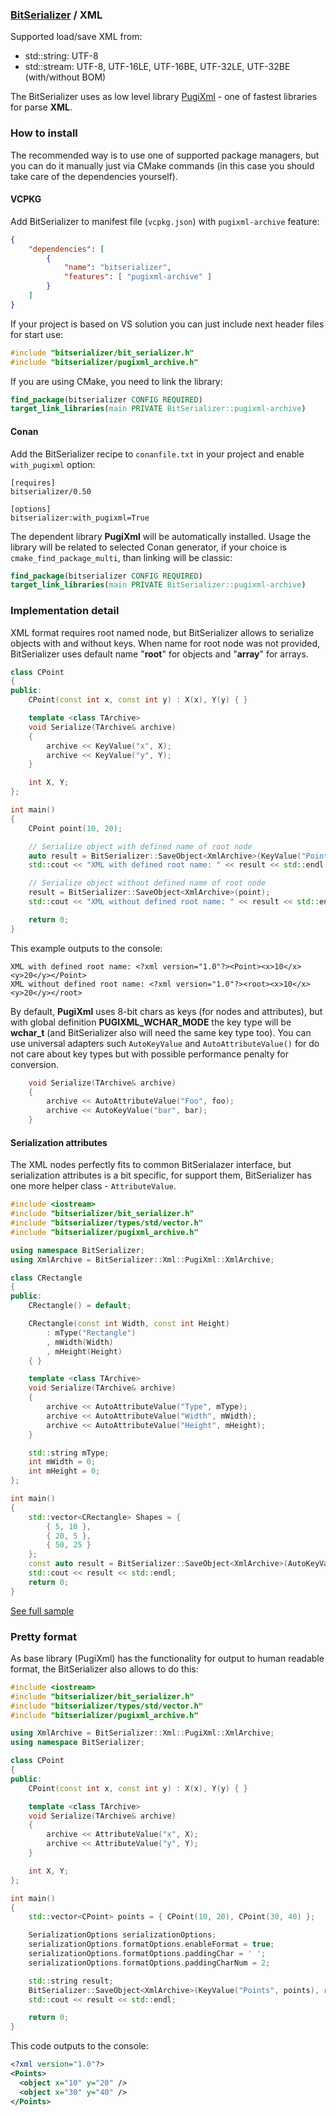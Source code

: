 ### [BitSerializer](../README.md) / XML

Supported load/save XML from:

- std::string: UTF-8
- std::stream: UTF-8, UTF-16LE, UTF-16BE, UTF-32LE, UTF-32BE (with/without BOM)

The BitSerializer uses as low level library [PugiXml](https://github.com/zeux/pugixml) - one of fastest libraries for parse **XML**.

### How to install
The recommended way is to use one of supported package managers, but you can do it manually just via CMake commands (in this case you should take care of the dependencies yourself).
#### VCPKG
Add BitSerializer to manifest file (`vcpkg.json`) with `pugixml-archive` feature:
```json
{
    "dependencies": [
        {
            "name": "bitserializer",
            "features": [ "pugixml-archive" ]
        }
    ]
}
```
If your project is based on VS solution you can just include next header files for start use:
```cpp
#include "bitserializer/bit_serializer.h"
#include "bitserializer/pugixml_archive.h"
```
If you are using CMake, you need to link the library:
```cmake
find_package(bitserializer CONFIG REQUIRED)
target_link_libraries(main PRIVATE BitSerializer::pugixml-archive)
```
#### Conan
Add the BitSerializer recipe to `conanfile.txt` in your project and enable `with_pugixml` option:
```
[requires]
bitserializer/0.50

[options]
bitserializer:with_pugixml=True
```
The dependent library **PugiXml** will be automatically installed.
Usage the library will be related to selected Conan generator, if your choice is `cmake_find_package_multi`, than linking will be classic:
```cmake
find_package(bitserializer CONFIG REQUIRED)
target_link_libraries(main PRIVATE BitSerializer::pugixml-archive)
```

### Implementation detail
XML format requires root named node, but BitSerializer allows to serialize objects with and without keys.
When name for root node was not provided, BitSerializer uses default name "**root**" for objects and "**array**" for arrays.
```cpp
class CPoint
{
public:
	CPoint(const int x, const int y) : X(x), Y(y) { }

	template <class TArchive>
	void Serialize(TArchive& archive)
	{
		archive << KeyValue("x", X);
		archive << KeyValue("y", Y);
	}

	int X, Y;
};

int main()
{
	CPoint point(10, 20);

	// Serialize object with defined name of root node
	auto result = BitSerializer::SaveObject<XmlArchive>(KeyValue("Point", point));
	std::cout << "XML with defined root name: " << result << std::endl;

	// Serialize object without defined name of root node
	result = BitSerializer::SaveObject<XmlArchive>(point);
	std::cout << "XML without defined root name: " << result << std::endl;

	return 0;
}
```
This example outputs to the console:
```
XML with defined root name: <?xml version="1.0"?><Point><x>10</x><y>20</y></Point>
XML without defined root name: <?xml version="1.0"?><root><x>10</x><y>20</y></root>
```

By default, **PugiXml** uses 8-bit chars as keys (for nodes and attributes), but with global definition **PUGIXML_WCHAR_MODE** the key type will be **wchar_t** (and BitSerializer also will need the same key type too). You can use universal adapters such `AutoKeyValue` and `AutoAttributeValue()` for do not care about key types but with possible performance penalty for conversion.
```cpp
	void Serialize(TArchive& archive)
	{
		archive << AutoAttributeValue("Foo", foo);
		archive << AutoKeyValue("bar", bar);
	}
```

#### Serialization attributes
The XML nodes perfectly fits to common BitSerialazer interface, but serialization attributes is a bit specific, for support them, BitSerializer has one more helper class - `AttributeValue`.
```cpp
#include <iostream>
#include "bitserializer/bit_serializer.h"
#include "bitserializer/types/std/vector.h"
#include "bitserializer/pugixml_archive.h"

using namespace BitSerializer;
using XmlArchive = BitSerializer::Xml::PugiXml::XmlArchive;

class CRectangle
{
public:
	CRectangle() = default;

	CRectangle(const int Width, const int Height)
		: mType("Rectangle")
		, mWidth(Width)
		, mHeight(Height)
	{ }

	template <class TArchive>
	void Serialize(TArchive& archive)
	{
		archive << AutoAttributeValue("Type", mType);
		archive << AutoAttributeValue("Width", mWidth);
		archive << AutoAttributeValue("Height", mHeight);
	}

	std::string mType;
	int mWidth = 0;
	int mHeight = 0;
};

int main()
{
	std::vector<CRectangle> Shapes = {
		{ 5, 10 },
		{ 20, 5 },
		{ 50, 25 }
	};
	const auto result = BitSerializer::SaveObject<XmlArchive>(AutoKeyValue("Shapes", Shapes));
	std::cout << result << std::endl;
	return 0;
}
```
[See full sample](../samples/serialize_xml_attributes/serialize_xml_attributes.cpp)

### Pretty format
As base library (PugiXml) has the functionality for output to human readable format, the BitSerializer also allows to do this:
```cpp
#include <iostream>
#include "bitserializer/bit_serializer.h"
#include "bitserializer/types/std/vector.h"
#include "bitserializer/pugixml_archive.h"

using XmlArchive = BitSerializer::Xml::PugiXml::XmlArchive;
using namespace BitSerializer;

class CPoint
{
public:
	CPoint(const int x, const int y) : X(x), Y(y) { }

	template <class TArchive>
	void Serialize(TArchive& archive)
	{
		archive << AttributeValue("x", X);
		archive << AttributeValue("y", Y);
	}

	int X, Y;
};

int main()
{
	std::vector<CPoint> points = { CPoint(10, 20), CPoint(30, 40) };

	SerializationOptions serializationOptions;
	serializationOptions.formatOptions.enableFormat = true;
	serializationOptions.formatOptions.paddingChar = ' ';
	serializationOptions.formatOptions.paddingCharNum = 2;

	std::string result;
	BitSerializer::SaveObject<XmlArchive>(KeyValue("Points", points), result, serializationOptions);
	std::cout << result << std::endl;

	return 0;
}
```
This code outputs to the console:
```xml
<?xml version="1.0"?>
<Points>
  <object x="10" y="20" />
  <object x="30" y="40" />
</Points>
```